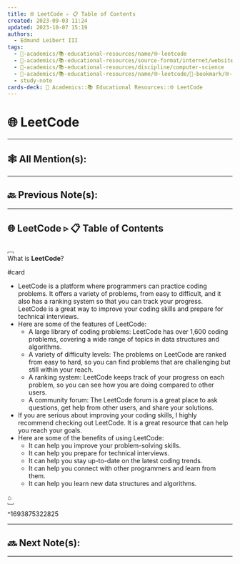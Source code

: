 ```yaml
---
title: 🌐 LeetCode ▹ 📋 Table of Contents
created: 2023-09-03 11:24
updated: 2023-10-07 15:19
authors:
  - Edmund Leibert III
tags:
  - 🔴-academics/📚-educational-resources/name/🌐-leetcode
  - 🔴-academics/📚-educational-resources/source-format/internet/website
  - 🔴-academics/📚-educational-resources/discipline/computer-science
  - 🔴-academics/📚-educational-resources/name/🌐-leetcode/🔖-bookmark/🌐-leetcode/🌐-leetCode-▹-📋-table-of-contents
  - study-note
cards-deck: 🔴 Academics::📚 Educational Resources::🌐 LeetCode
---
```


#  🌐 LeetCode

---

## 🕸️ All Mention(s): 

---

## 🔙 Previous Note(s):

---

## 🌐 LeetCode  ▹ 📋 Table of Contents

﹇<br>
What is **LeetCode**?

#card

- LeetCode is a platform where programmers can practice coding problems. It offers a variety of problems, from easy to difficult, and it also has a ranking system so that you can track your progress. LeetCode is a great way to improve your coding skills and prepare for technical interviews.
- Here are some of the features of LeetCode:
	- A large library of coding problems: LeetCode has over 1,600 coding problems, covering a wide range of topics in data structures and algorithms.
	- A variety of difficulty levels: The problems on LeetCode are ranked from easy to hard, so you can find problems that are challenging but still within your reach.
	- A ranking system: LeetCode keeps track of your progress on each problem, so you can see how you are doing compared to other users.
	- A community forum: The LeetCode forum is a great place to ask questions, get help from other users, and share your solutions.
- If you are serious about improving your coding skills, I highly recommend checking out LeetCode. It is a great resource that can help you reach your goals.
- Here are some of the benefits of using LeetCode:
	- It can help you improve your problem-solving skills.
	- It can help you prepare for technical interviews.
	- It can help you stay up-to-date on the latest coding trends.
	- It can help you connect with other programmers and learn from them.
	- It can help you learn new data structures and algorithms.

⌂
<br>﹈<br>^1693875322825


---

## 🔜 Next Note(s):

---
